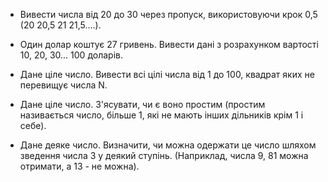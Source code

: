 -    Вивести числа від 20 до 30 через пропуск, використовуючи крок 0,5 (20 20,5 21 21,5….).

-    Один долар коштує 27 гривень. Вивести дані з розрахунком вартості 10, 20, 30... 100 доларів.

-    Дане ціле число. Вивести всі цілі числа від 1 до 100, квадрат яких не перевищує числа N.

-    Дане ціле число. З'ясувати, чи є воно простим (простим називається число, більше 1, які не мають інших дільників крім 1 і себе).

-    Дане деяке число. Визначити, чи можна одержати це число шляхом зведення числа 3 у деякий ступінь. (Наприклад, числа 9, 81 можна отримати, а 13 - не можна).
